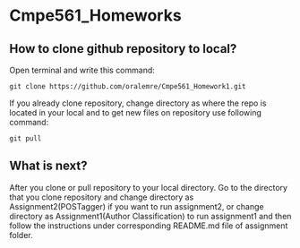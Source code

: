 # Cmpe561_Homeworks

## How to clone github repository to local?

Open terminal and write this command:

    git clone https://github.com/oralemre/Cmpe561_Homework1.git
    
If you already clone repository, change directory as where the repo is located in your local and to get new files on repository use following command:

    git pull

## What is next?

  After you clone or pull repository to your local directory. Go to the directory that you clone repository and change directory as Assignment2(POSTagger) if you want to run assignment2, or change directory as Assignment1(Author Classification) to run assignment1 and then follow the instructions under corresponding README.md file of assignment folder. 
